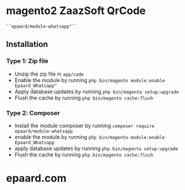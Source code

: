 # magento2 ZaazSoft QrCode

    ``epaard/module-whatsapp"``

## Installation

### Type 1: Zip file

 - Unzip the zip file in `app/code`
 - Enable the module by running `php bin/magento module:enable Epaard_Whatsapp"`
 - Apply database updates by running `php bin/magento setup:upgrade`
 - Flush the cache by running `php bin/magento cache:flush`

### Type 2: Composer

 - Install the module composer by running `composer require epaard/module-whatsapp`
 - enable the module by running `php bin/magento module:enable Epaard_Whatsapp`
 - apply database updates by running `php bin/magento setup:upgrade`
 - Flush the cache by running `php bin/magento cache:flush`


# epaard.com
